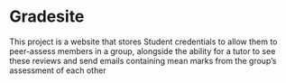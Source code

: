 # Gradesite
This project is a website that stores Student credentials to allow them to peer-assess members in a group, alongside the ability for a tutor to see these reviews and send emails containing mean marks from the group’s assessment of each other
